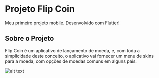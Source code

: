 # Projeto Flip Coin
Meu primeiro projeto mobile. Desenvolvido com Flutter! 

## Sobre o Projeto
Flip Coin é um aplicativo de lançamento de moeda, e, com toda a simplicidade deste conceito, o aplicativo vai fornecer um menu de skins para a moeda, com opções de moedas comuns em alguns país.

![alt text](https://github.com/Lmanskee/flip_coin_flutter/blob/main/app_gif.gif "Demo")
